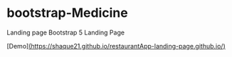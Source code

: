 # bootstrap-Medicine
Landing page
Bootstrap 5 Landing Page

[Demo][(https://shaque21.github.io/restaurantApp-landing-page.github.io/)](https://shaque21.github.io/jm_international_front.github.io/)
